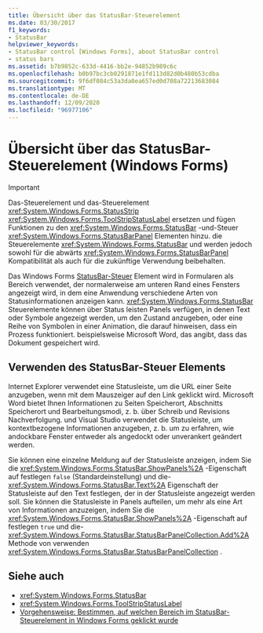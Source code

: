 ```yaml
---
title: Übersicht über das StatusBar-Steuerelement
ms.date: 03/30/2017
f1_keywords:
- StatusBar
helpviewer_keywords:
- StatusBar control [Windows Forms], about StatusBar control
- status bars
ms.assetid: b7b9852c-633d-4416-bb2e-94852b989c6c
ms.openlocfilehash: b0b97bc3cb0291871e1fd113d82d0b480b53cdba
ms.sourcegitcommit: 9f6df084c53a3da0ea657ed0d708a72213683084
ms.translationtype: MT
ms.contentlocale: de-DE
ms.lasthandoff: 12/09/2020
ms.locfileid: "96977106"
---
```

# <a name="statusbar-control-overview-windows-forms"></a>Übersicht über das StatusBar-Steuerelement (Windows Forms)
> [!IMPORTANT]
> Das-Steuerelement und das-Steuerelement <xref:System.Windows.Forms.StatusStrip> <xref:System.Windows.Forms.ToolStripStatusLabel> ersetzen und fügen Funktionen zu den <xref:System.Windows.Forms.StatusBar> -und-Steuer <xref:System.Windows.Forms.StatusBarPanel> Elementen hinzu. die Steuerelemente <xref:System.Windows.Forms.StatusBar> und werden jedoch sowohl für die abwärts <xref:System.Windows.Forms.StatusBarPanel> Kompatibilität als auch für die zukünftige Verwendung beibehalten.  
  
 Das Windows Forms [StatusBar-Steuer](statusbar-control-windows-forms.md) Element wird in Formularen als Bereich verwendet, der normalerweise am unteren Rand eines Fensters angezeigt wird, in dem eine Anwendung verschiedene Arten von Statusinformationen anzeigen kann. <xref:System.Windows.Forms.StatusBar> Steuerelemente können über Status leisten Panels verfügen, in denen Text oder Symbole angezeigt werden, um den Zustand anzugeben, oder eine Reihe von Symbolen in einer Animation, die darauf hinweisen, dass ein Prozess funktioniert. beispielsweise Microsoft Word, das angibt, dass das Dokument gespeichert wird.  
  
## <a name="using-the-statusbar-control"></a>Verwenden des StatusBar-Steuer Elements  
 Internet Explorer verwendet eine Statusleiste, um die URL einer Seite anzugeben, wenn mit dem Mauszeiger auf den Link geklickt wird. Microsoft Word bietet Ihnen Informationen zu Seiten Speicherort, Abschnitts Speicherort und Bearbeitungsmodi, z. b. über Schreib und Revisions Nachverfolgung. und Visual Studio verwendet die Statusleiste, um kontextbezogene Informationen anzugeben, z. b. um zu erfahren, wie andockbare Fenster entweder als angedockt oder unverankert geändert werden.  
  
 Sie können eine einzelne Meldung auf der Statusleiste anzeigen, indem Sie die <xref:System.Windows.Forms.StatusBar.ShowPanels%2A> -Eigenschaft auf festlegen `false` (Standardeinstellung) und die- <xref:System.Windows.Forms.StatusBar.Text%2A> Eigenschaft der Statusleiste auf den Text festlegen, der in der Statusleiste angezeigt werden soll. Sie können die Statusleiste in Panels aufteilen, um mehr als eine Art von Informationen anzuzeigen, indem Sie die <xref:System.Windows.Forms.StatusBar.ShowPanels%2A> -Eigenschaft auf festlegen `true` und die- <xref:System.Windows.Forms.StatusBar.StatusBarPanelCollection.Add%2A> Methode von verwenden <xref:System.Windows.Forms.StatusBar.StatusBarPanelCollection> .  
  
## <a name="see-also"></a>Siehe auch

- <xref:System.Windows.Forms.StatusBar>
- <xref:System.Windows.Forms.ToolStripStatusLabel>
- [Vorgehensweise: Bestimmen, auf welchen Bereich im StatusBar-Steuerelement in Windows Forms geklickt wurde](determine-which-panel-wf-statusbar-control-was-clicked.md)
